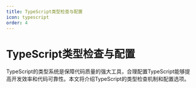 ```yaml
---
title: TypeScript类型检查与配置
icon: typescript
order: 4
---
```


# TypeScript类型检查与配置

TypeScript的类型系统是保障代码质量的强大工具，合理配置TypeScript能够提高开发效率和代码可靠性。本文将介绍TypeScript的类型检查机制和配置选项。
